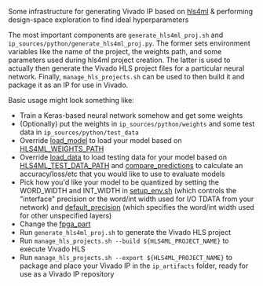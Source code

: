 Some infrastructure for generating Vivado IP based on [hls4ml](https://github.com/fastmachinelearning/hls4ml) & performing design-space exploration to find ideal hyperparameters

The most important components are `generate_hls4ml_proj.sh` and `ip_sources/python/generate_hls4ml_proj.py`. The former sets environment variables like the name of the project, the weights path, and some parameters used during hls4ml project creation. The latter is used to actually then generate the Vivado HLS project files for a particular neural network. Finally, `manage_hls_projects.sh` can be used to then build it and package it as an IP for use in Vivado.

Basic usage might look something like:
- Train a Keras-based neural network somehow and get some weights
- (Optionally) put the weights in `ip_sources/python/weights` and some test data in `ip_sources/python/test_data`
- Override [load_model](https://github.com/UA-RCL/hls4ml-infrastructure/blob/20d91f0c22a2687b415aae6272cbef35f8e0390b/ip_sources/python/generate_hls4ml_proj.py#L156) to load your model based on [HLS4ML_WEIGHTS_PATH](https://github.com/UA-RCL/hls4ml-infrastructure/blob/main/generate_hls4ml_proj.sh#L10)
- Override [load_data](https://github.com/UA-RCL/hls4ml-infrastructure/blob/20d91f0c22a2687b415aae6272cbef35f8e0390b/ip_sources/python/generate_hls4ml_proj.py#L195) to load testing data for your model based on [HLS4ML_TEST_DATA_PATH](https://github.com/UA-RCL/hls4ml-infrastructure/blob/main/generate_hls4ml_proj.sh#L11) and [compare_predictions](https://github.com/UA-RCL/hls4ml-infrastructure/blob/20d91f0c22a2687b415aae6272cbef35f8e0390b/ip_sources/python/generate_hls4ml_proj.py#L198) to calculate an accuracy/loss/etc that you would like to use to evaluate models 
- Pick how you'd like your model to be quantized by setting the WORD_WIDTH and INT_WIDTH in [setup_env.sh](https://github.com/UA-RCL/hls4ml-infrastructure/blob/20d91f0c22a2687b415aae6272cbef35f8e0390b/setup_env.sh#L5-L6) (which controls the "interface" precision or the word/int width used for I/O TDATA from your network) and [default_precision](https://github.com/UA-RCL/hls4ml-infrastructure/blob/main/ip_sources/python/generate_hls4ml_proj.py#L58) (which specifies the word/int width used for other unspecified layers)
- Change the [fpga_part](https://github.com/UA-RCL/hls4ml-infrastructure/blob/main/ip_sources/python/generate_hls4ml_proj.py#L55)
- Run `generate_hls4ml_proj.sh` to generate the Vivado HLS project
- Run `manage_hls_projects.sh --build ${HLS4ML_PROJECT_NAME}` to execute Vivado HLS
- Run `manage_hls_projects.sh --export ${HLS4ML_PROJECT_NAME}` to package and place your Vivado IP in the `ip_artifacts` folder, ready for use as a Vivado IP repository